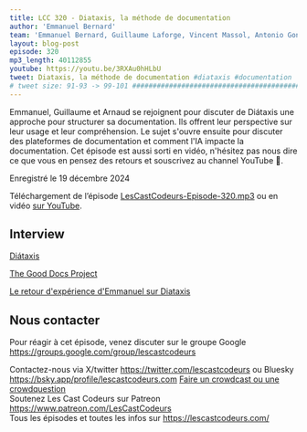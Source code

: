 ```yaml
---
title: LCC 320 - Diataxis, la méthode de documentation
author: 'Emmanuel Bernard'
team: 'Emmanuel Bernard, Guillaume Laforge, Vincent Massol, Antonio Goncalves, Arnaud Héritier, Audrey Neveu, Katia Aresti'
layout: blog-post
episode: 320
mp3_length: 40112855
youtube: https://youtu.be/3RXAu0hHLbU
tweet: Diataxis, la méthode de documentation #diataxis #documentation
# tweet size: 91-93 -> 99-101 #######################################################################
---
```

Emmanuel, Guillaume et Arnaud se rejoignent pour discuter de Diátaxis une approche pour structurer sa documentation.
Ils offrent leur perspective sur leur usage et leur compréhension.
Le sujet s'ouvre ensuite pour discuter des plateformes de documentation et comment l'IA impacte la documentation.
Cet épisode est aussi sorti en vidéo, n'hésitez pas nous dire ce que vous en pensez  des retours et souscrivez au channel YouTube 🤗.

Enregistré le 19 décembre 2024

Téléchargement de l’épisode [LesCastCodeurs-Episode-320.mp3](https://traffic.libsyn.com/lescastcodeurs/LesCastCodeurs-Episode-320.mp3)
ou en vidéo [sur YouTube](https://youtu.be/3RXAu0hHLbU).

## Interview

[Diátaxis](https://diataxis.fr/)

[The Good Docs Project](https://www.thegooddocsproject.dev/)

[Le retour d'expérience d'Emmanuel sur Diataxis](https://emmanuelbernard.com/blog/2024/12/19/diataxis/)

## Nous contacter

Pour réagir à cet épisode, venez discuter sur le groupe Google <https://groups.google.com/group/lescastcodeurs>

Contactez-nous via X/twitter <https://twitter.com/lescastcodeurs> ou Bluesky <https://bsky.app/profile/lescastcodeurs.com>
[Faire un crowdcast ou une crowdquestion](https://lescastcodeurs.com/crowdcasting/)  
Soutenez Les Cast Codeurs sur Patreon <https://www.patreon.com/LesCastCodeurs>  
Tous les épisodes et toutes les infos sur <https://lescastcodeurs.com/>
<!-- vim: set spelllang=fr : -->
